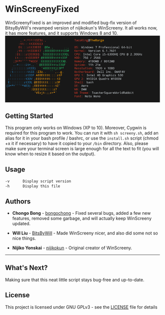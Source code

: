 # WinScreenyFixed
WinScreenyFixed is an improved and modified bug-fix version of BitsyByWill's revamped version of nijikokun's WinScreeny.  It all works now, it has more features, and it supports Windows 8 and 10.
![WinScreenyFixed](winscreeny06.png)

## Getting Started
This program only works on Windows (XP to 10). Moreover, Cygwin is required for this program to work. You can run it with `sh screeny.sh`, add an alias for it in your bash profile / bashrc, or use the `install.sh` script (chmod +x it if necessary) to have it copied to your `/bin` directory. Also, please make sure your terminal screen is large enough for all the text to fit (you will know when to resize it based on the output).

## Usage
	-v		Display script version
	-h		Display this file

## Authors
* **Chongo Bong** - [bongochong](https://github.com/bongochong) - Fixed several bugs, added a few new features, removed some garbage, and will actually keep WinScreeny updated.

* **Will Liu** - [BitsByWill](https://github.com/BitsByWill) - Made WinScreeny nicer, and also did some not so nice things.

* **Nijiko Yonskai** - [nijikokun](https://github.com/nijikokun) - Original creator of WinScreeny.

---

## What's Next?
Making sure that this neat little script stays bug-free and up-to-date.

## License
This project is licensed under GNU GPLv3 - see the [LICENSE](LICENSE) file for details
